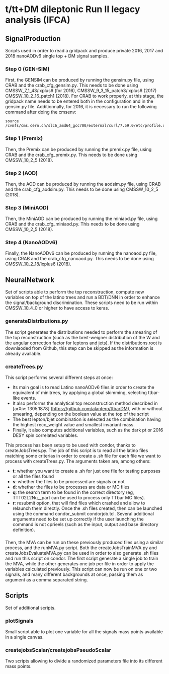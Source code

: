 # t/tt+DM dileptonic Run II legacy analysis (IFCA)

## SignalProduction

Scripts used in order to read a gridpack and produce private 2016, 2017 and 2018 nanoAODv6 single top + DM signal samples.

### Step 0 (GEN-SIM)
First, the GENSIM can be produced by running the gensim<YEAR>.py file, using CRAB and the crab_cfg_gensim<YEAR>.py.
This needs to be done using CMSSW_7_1_43/lxplus6 (for 2016), CMSSW_9_3_15_patch3/lxplus6 (2017) CMSSW_10_2_16_patch1 (2018). 
For CRAB to work properly, at this stage, the gridpack name needs to be entered both in the configuration and in the gensim<YEAR>.py file. Additionnally, for 2016, it is necessary to run the following command after doing the cmsenv:

    source /cvmfs/cms.cern.ch/slc6_amd64_gcc700/external/curl/7.59.0/etc/profile.d/init.sh

### Step 1 (Premix)
Then, the Premix can be produced by running the premix<YEAR>.py file, using CRAB and the crab_cfg_premix<YEAR>.py.
This needs to be done using CMSSW_10_2_5 (2018).

### Step 2 (AOD)
Then, the AOD can be produced by running the aodsim<YEAR>.py file, using CRAB and the crab_cfg_aodsim<YEAR>.py.
This needs to be done using CMSSW_10_2_5 (2018).

### Step 3 (MiniAOD)
Then, the MiniAOD can be produced by running the miniaod<YEAR>.py file, using CRAB and the crab_cfg_miniaod<YEAR>.py.
This needs to be done using CMSSW_10_2_5 (2018).

### Step 4 (NanoAODv6)
Finally, the NanoAODv6 can be produced by running the nanoaod<YEAR>.py file, using CRAB and the crab_cfg_nanoaod<YEAR>.py.
This needs to be done using CMSSW_10_2_18/lxplus6 (2018).

## NeuralNetwork

Set of scripts able to perform the top reconstruction, compute new variables on top of the latino trees and run a BDT/DNN in order to enhance the signal/background discrimination.
These scripts need to be run within CMSSW_10_4_0 or higher to have access to keras.

### generateDistributions.py

The script generates the distributions needed to perform the smearing of the top reconstruction (such as the breit-weigner distribution of the W and the angular correction factor for leptons and jets).
If the distributions.root is downlaoded from Github, this step can be skipped as the information is already available.

### createTrees.py

This script performs several different steps at once:
- Its main goal is to read Latino nanoAODv6 files in order to create the equivalent of minitrees, by applying a global skimming, selecting ttbar-like events.
- It also performs the analytical top reconstruction method described in [arXiv: 1305.1878] (https://github.com/alantero/ttbarDM), with or without smearing, depending on the boolean value at the top of the script
- The best lepton/bjet combination is selected as the combination having the highest reco_weight value and smallest invariant mass.
- Finally, it also computes additional variables, such as the dark pt or 2016 DESY spin correlated variables.

This process has been setup to be used with condor, thanks to createJobsTrees.py. 
The job of this script is to read all the latino files matching some criterias in order to create a .sh file for each file we want to process with createTrees.py. The arguments taken are, among others:
- **t**: whether you want to create a .sh for just one file for testing purposes or all the files found
- **s**: whether the files to be processed are signals or not
- **d**: whether the files to be processes are data or MC files
- **q**: the search term to be found in the correct directory (eg, TTT02L2Nu__part can be used to process only TTbar MC files).
- **r**: resubmit option, that will find files which crashed and allow to relaunch them directly.
Once the .sh files created, then can be launched using the command condor_submit condorjob.tcl.
Several additional arguments need to be set up correctly if the user launching the command is not cprieels (such as the input, output and base directory definition).

###

Then, the MVA can be run on these previously produced files using a similar process, and the runMVA.py script.
Both the createJobsTrainMVA.py and createJobsEvaluateMVA.py can be used in order to also generate .sh files and run this script on condor.
The first script generate a single job to train the MVA, while the other generates one job per file in order to apply the variables calculated previously.
This script can now be run on one or two signals, and many different backgrounds at once, passing them as argument as a comma separated string.

## Scripts

Set of additional scripts.

### plotSignals
Small script able to plot one variable for all the signals mass points available in a single canvas.

### createjobsScalar/createjobsPseudoScalar
Two scripts allowing to divide a randomized parameters file into its different mass points.